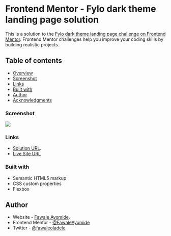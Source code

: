 # Frontend Mentor - Fylo dark theme landing page solution

This is a solution to the [Fylo dark theme landing page challenge on Frontend Mentor](https://www.frontendmentor.io/challenges/fylo-dark-theme-landing-page-5ca5f2d21e82137ec91a50fd). Frontend Mentor challenges help you improve your coding skills by building realistic projects. 

## Table of contents

- [Overview](#overview)
- [Screenshot](#screenshot)
- [Links](#links)
- [Built with](#built-with)
- [Author](#author)
- [Acknowledgments](#acknowledgments)

### Screenshot

![](./screenshot.jpg)

### Links

- [Solution URL](https://github.com/FawaleAyomide/fylo-dark-theme-landing-page).
- [Live Site URL](https://your-live-site-url.com)

### Built with

- Semantic HTML5 markup
- CSS custom properties
- Flexbox

## Author

- Website - [Fawale Ayomide](https://my-portfolio-swart-xi.vercel.app/).
- Frontend Mentor - [@FawaleAyomide](https://www.frontendmentor.io/profile/FawaleAyomide)
- Twitter - [@fawaleoladele](https://www.twitter.com/fawaleoladele)
